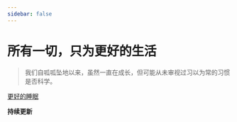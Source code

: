 ```yaml
---
sidebar: false
---
```

# 所有一切，只为更好的生活

> 我们自呱呱坠地以来，虽然一直在成长，但可能从未审视过习以为常的习惯是否科学。

[更好的睡眠](./sleep)


**持续更新**